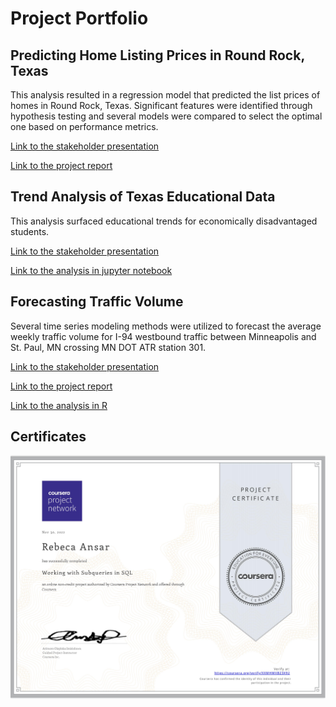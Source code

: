 # Project Portfolio

## Predicting Home Listing Prices in Round Rock, Texas
This analysis resulted in a regression model that predicted the list prices of homes in Round Rock, Texas. Significant features were identified through hypothesis testing and several models were compared to select the optimal one based on performance metrics. 

[Link to the stakeholder presentation](https://github.com/rebecaansar/project_portfolio/blob/main/predicting_home_list_prices/RRrealestateanalysispresentation.pdf)

[Link to the project report](https://github.com/rebecaansar/project_portfolio/blob/main/predicting_home_list_prices/rebecaansar_round_rock_real_estate_report_and_code.pdf)

## Trend Analysis of Texas Educational Data
This analysis surfaced educational trends for economically disadvantaged students.

[Link to the stakeholder presentation](https://github.com/rebecaansar/project_portfolio/blob/main/tx_educational_data_trend_analysis/stakeholder_presentation.pdf)

[Link to the analysis in jupyter notebook](https://github.com/rebecaansar/project_portfolio/blob/main/tx_educational_data_trend_analysis/eda_trend_analysis_of_texas_educational_data.pdf
)

## Forecasting Traffic Volume 
Several time series modeling methods were utilized to forecast the average weekly traffic volume for I-94 westbound traffic between Minneapolis and St. Paul, MN crossing MN DOT ATR station 301.

[Link to the stakeholder presentation](https://github.com/rebecaansar/project_portfolio/blob/main/forecasting_traffic_volume/forecasting_average_weekly_traffic_volume%20(2).pdf)

[Link to the project report](https://github.com/rebecaansar/project_portfolio/blob/main/forecasting_traffic_volume/rebecaansar_forecasting_traffic_volume_project_report.html)

[Link to the analysis in R](https://github.com/rebecaansar/project_portfolio/blob/main/forecasting_traffic_volume/forecasting_traffic_volume_code.Rmd
)

## Certificates
![alt text](https://github.com/rebecaansar/project_portfolio/blob/main/Copy%20of%20sql_subqueries_coursera_certificate.jpg)

